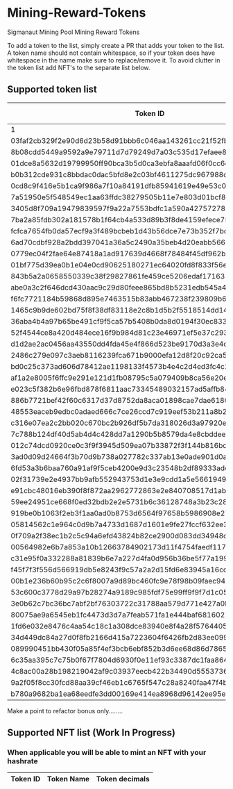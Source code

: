 # Mining-Reward-Tokens
Sigmanaut Mining Pool Mining Reward Tokens


To add a token to the list, simply create a PR that adds your token to the list. A token name should not contain whitespace, so if your token does have whitespace in the name make sure to replace/remove it. To avoid clutter in the token list add NFT's to the separate list below.

## Supported token list
| Token ID | Token Name | Token decimals | Bonus Only | Swap |
| --- | --- | --- | --- | --- |
| 1 | ERGO | 9 | False | True |
| 03faf2cb329f2e90d6d23b58d91bbb6c046aa143261cc21f52fbe2824bfcbf04 | SigUSD | 2 | True | False |
| 8b08cdd5449a9592a9e79711d7d79249d7a03c535d17efaee83e216e80a44c4b | RSN | 3 | False | True |
| 01dce8a5632d19799950ff90bca3b5d0ca3ebfa8aaafd06f0cc6dd1e97150e7f | CYPX | 4 | False | True |
| b0b312cde931c8bbdac0dac5bfd8e2c03bf4611275dc967988c8d15bd5ec20e0 | Bober | 3 | True | False |
| 0cd8c9f416e5b1ca9f986a7f10a84191dfb85941619e49e53c0dc30ebf83324b | COMET | 0 | True | False |
| 7a51950e5f548549ec1aa63ffdc38279505b11e7e803d01bcf8347e0123c88b0 | rsBTC | 8 | False | True |
| 3405d8f709a19479839597f9a22a7553bdfc1a590a427572787d7c44a88b6386 | love | 0 | True | False |
| 7ba2a85fdb302a181578b1f64cb4a533d89b3f8de4159efece75da41041537f9 | Gort | 0 | True | False |
| fcfca7654fb0da57ecf9a3f489bcbeb1d43b56dce7e73b352f7bc6f2561d2a1b | ErgOne | 8 | True | False |
| 6ad70cdbf928a2bdd397041a36a5c2490a35beb4d20eabb5666f004b103c7189 | rsHosky | 0 | True | False |
| 0779ec04f2fae64e87418a1ad917639d4668f78484f45df962b0dec14a2591d2 | MiGoreng | 0 | True | False |
| 01bf775d39ea0b1e04e0cd90625180271ec64020fd8f833f56e3e20794656e56 | AlienRocket | 0 | True | False |
| 843b5a2a0658550339c38f29827861fe459ce5206edaf17163113cccafc77af1 | GIF | 6 | True | False |
| abe0a3c2f646dcd430aac9c29d80feee865bd8b5231edb545a41105d4c8e4985 | Buns | 4 | True | False |
| f6fc7721184b59868d895e7463515b83abb467238f239809b6ef76717e444063 | Alien | 0 | True | False |
| 1465c9b9de602bd75f8f38df83118e2c8b1d5b2f5518514dd1438149053652a8 | DarkErdoge | 6 | True | False |
| 36aba4b4a97b65be491cf9f5ca57b5408b0da8d0194f30ec8330d1e8946161c1 | ErgDoge | 0 | True | False |
| 52f4544ce8a420d484ece16f9b984d81c23e46971ef5e37c29382ac50f80d5bd | AuctionCoin | 0 | True | False |
| d1d2ae2ac0456aa43550dd4fda45e4f866d523be9170d3a3e4cab43a83926334 | GreasyCex | 0 | True | False |
| 2486c279e097c3aeb8116239fca671b9000efa12d8f20c92ca5b7795a359e041 | Fucks | 5 | True | False |
| bd0c25c373ad606d78412ae1198133f4573b4e4c2d4ed3fc4c2a4547c6c6e12e | Clown | 3 | True |  False |
| af1a2e8005f6ffc9e291e121d1fb08795c5a079409b8ca56e20eb2f4f6f8553b | Doggo | 0 | True | False |
| e023c5f382b6e96fbd878f6811aac73345489032157ad5affb84aefd4956c297 | rsADA | 6 | False | True |
| 886b7721bef42f60c6317d37d8752da8aca01898cae7dae61808c4a14225edc8 | GAU | 9 | False | True |
| 48553eaceb9edbc0adaed666c7ce26ccd7c919eef53b211a8b2ffcfb25ff97c0 | ProxyToken | 5 | True | False |
| c316e07ea2c2bb020c670bc2b926df5b7da318026d3a97920ed09e7fa4110f07 | btcSHARK | 0 | True | False |
| 7c788b124df40d5ab4d4c428dd7a1290b5b8579da4e8cbddeea060b1671312da | Pumperino | 3 | True | False |
| 012c74dcd0920ce0c3f9f3945d509ea07b33872f3f144b816bcd7b664b22d5b3 | Troll | 0 | True | False |
| 3ad0d09d24664f3b70d9b738a027782c337ab13e0ade901d0adc414a5ead64fd | Rubber | 2 | True | False |
| 6fd53a3b6baa760a91af9f5ceb4200e9d3c23548b2df89333adede65a272c893 | heisenbERG | 5 | True | False |
| 02f31739e2e4937bb9afb552943753d1e3e9cdd1a5e5661949cb0cef93f907ea | Terahertz | 4 | True | False |
| e91cbc48016eb390f8f872aa2962772863e2e840708517d1ab85e57451f91bed | erGOLD | 0 | True | False |
| 59ee24951ce668f0ed32bdb2e2e5731b6c36128748a3b23c28407c5f8ccbf0f6 | Walrus | 0 | True | False |
| 919be0b1063f2eb3f1aa0ad0b8753d6564f97658b5986908e2734cb22b2a35b0 | COCKMEMETUM | 6 | True | False |
| 05814562c1e964c0d9b7a4733d1687d1601e9fe27fccf632ee3344bf94022a1a | LASTBYTE | 9 | True | False |
| 0f709a2f38ec1b2c5c94a6efd43824b82ce2900d083dd34948c6ce75fd11d5ea | SIGMANAUTSMININGPOOL | 5 | True | False |
| 00564982e6b7a853a10b12663784902173d11f4754faedf117894ab387c9de28 | SHIPMYPANTS | 9 | True | False |
| c31e95f0a332288a81839b6e7a227d4fa0d956b36be5f77a1998116352b24947 | Ignifox | 0 | True | False |
| f45f7f3f556d566919db5e8243f9c57a2a2d15fd6e83945a16cca891008779b3 | Hashmon | 0 | True | False |
| 00b1e236b60b95c2c6f8007a9d89bc460fc9e78f98b09faec9449007b40bccf3 | EGIO | 4 | True | False |
| 53c600c3778d29a97b28274a9189c985fdf75e99ff9f9f7d1c058612f7b2e097 | huggingface | 0 | True | False |
| 3e0b62c7bc36bc7abf2bf76303722c31788aa579d771e427a0b2c8357da160ba | Ergonaut | 4 | True | False |
| 80075ae9a6545eb1fc4473d3d7a7feab571fa1e444baf6816021af3a78d8bca3 | Bulls | 1 | True | False |
| 1fd6e032e8476c4aa54c18c1a308dce83940e8f4a28f576440513ed7326ad489 | Paideia | 4 | True | False |
| 34d449dc84a27d0f8fb2166d415a7223604f6426fb2d83ee099f2312182d575d | PHP | 8 | True | False |
| 089990451bb430f05a85f4ef3bcb6ebf852b3d6ee68d86d78658b9ccef20074f | QUACKS | 6 | True | False |
| 6c35aa395c7c75b0f67f7804d6930f0e11ef93c3387dc1faa86498d54af7962c | MEW | 2 | True | False |
| 4c8ac00a28b198219042af9c03937eecb422b34490d55537366dc9245e85d4e1 | Wooden_Nickles | 6 | True | False |
| 9a2f05f8cc30fcd88aa39cf46eb1c6765f547c28a8240faa47f4bad4c6be46e5 | FlameShards | 5 | True | False |
| b780a9682ba1ea68eedfe3dd00169e414ea8968d96142ee95e2391d64df05c3d | rsDIS | 8 | True | False |


 
Make a point to refactor bonus only........

## Supported NFT list (Work In Progress)
### When applicable you will be able to mint an NFT with your hashrate
| Token ID | Token Name | Token decimals |
| --- | --- | --- |
